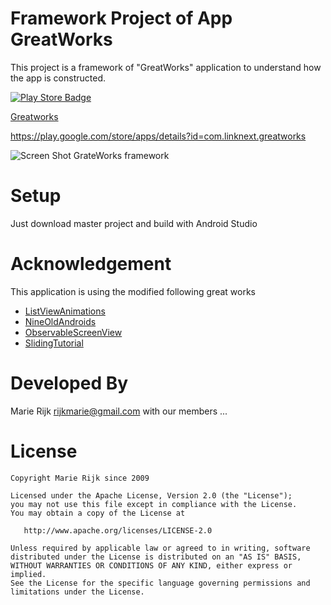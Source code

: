 # Framework Project of App GreatWorks

This project is a framework of "GreatWorks" application to understand how the app is constructed.

[![Play Store Badge](https://developer.android.com/images/brand/en_app_rgb_wo_60.png)](https://play.google.com/store/apps/details?id=com.linknext.greatworks)

[Greatworks](https://play.google.com/store/apps/details?id=com.linknext.greatworks)

https://play.google.com/store/apps/details?id=com.linknext.greatworks


![Screen Shot GrateWorks framework](https://raw.githubusercontent.com/link-marie/OpenGreatWorks/master/Dev/screen/appGrateWorksFrame.gif)

# Setup
Just download master project and build with Android Studio

# Acknowledgement

This application is using the modified following great works
- [ListViewAnimations](https://github.com/nhaarman/ListViewAnimations) 
- [NineOldAndroids](https://github.com/JakeWharton/NineOldAndroids) 
- [ObservableScreenView](https://github.com/ksoichiro/Android-ObservableScrollView)
- [SlidingTutorial](https://github.com/Cleveroad/SlidingTutorial-Android)


# Developed By
Marie Rijk <rijkmarie@gmail.com>
with our members ...

# License

    Copyright Marie Rijk since 2009

    Licensed under the Apache License, Version 2.0 (the "License");
    you may not use this file except in compliance with the License.
    You may obtain a copy of the License at

       http://www.apache.org/licenses/LICENSE-2.0

    Unless required by applicable law or agreed to in writing, software
    distributed under the License is distributed on an "AS IS" BASIS,
    WITHOUT WARRANTIES OR CONDITIONS OF ANY KIND, either express or implied.
    See the License for the specific language governing permissions and
    limitations under the License.

